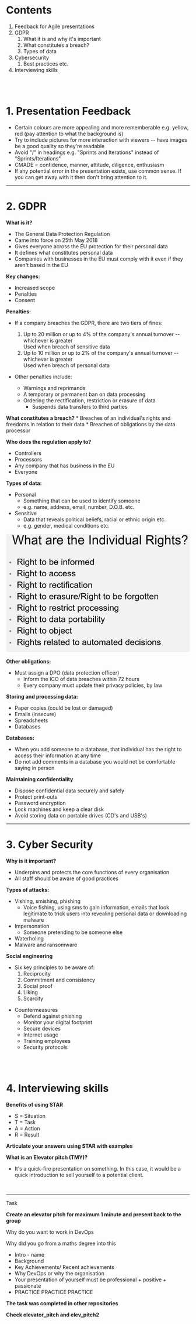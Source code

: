 # Contents
1. Feedback for Agile presentations 
2. GDPR
    1. What it is and why it's important
    2. What constitutes a breach?
    3. Types of data
3. Cybersecurity
    1. Best practices etc.
4. Interviewing skills

<br>
<br>

# 1. Presentation Feedback
* Certain colours are more appealing and more rememberable e.g. yellow, red (pay attention to what the background is)
* Try to include pictures for more interaction with viewers -- have images be a good quality so they're readable
* Avoid "/" in headings e.g. "Sprints and Iterations" instead of "Sprints/Iterations"
* CMADE = confidence, manner, attitude, diligence, enthusiasm
* If any potential error in the presentation exists, use common sense. If you can get away with it then don't bring attention to it.

-----

# 2. GDPR
**What is it?**
* The General Data Protection Regulation
* Came into force on 25th May 2018
* Gives everyone across the EU protection for their personal data
* It defines what constitutes personal data
* Companies with businesses in the EU must comply with it even if they aren't based in the EU

**Key changes:**
* Increased scope
* Penalties
* Consent

**Penalties:**
* If a company breaches the GDPR, there are two tiers of fines:
    1. Up to 20 million or up to 4% of the company's annual turnover -- whichever is greater  
        Used when breach of sensitive data
    2. Up to 10 million or up to 2% of the company's annual turnover -- whichever is greater  
        Used when breach of personal data

* Other penalties include:
    * Warnings and reprimands
     * A temporary or permanent ban on data processing
    * Ordering the rectification, restriction or erasure of data
      * Suspends data transfers to third parties


**What constitutes a breach?**
    * Breaches of an individual's rights and freedoms in relation to their data
    * Breaches of obligations by the data processor

**Who does the regulation apply to?**
  * Controllers
  * Processors
  * Any company that has business in the EU
  * Everyone

**Types of data:**
* Personal
    * Something that can be used to identify someone
     * e.g. name, address, email, number, D.O.B. etc.
* Sensitive
    * Data that reveals political beliefs, racial or ethnic origin etc.
    * e.g. gender, medical conditions etc.

![GDPR Rights](images/rights.png)    

**Other obligations:**
* Must assign a DPO (data protection officer)
  * Inform the ICO of data breaches within 72 hours
  * Every company must update their privacy policies, by law

**Storing and processing data:**
  * Paper copies (could be lost or damaged)
 * Emails (insecure)
  * Spreadsheets
  * Databases

**Databases:**
 * When you add someone to a database, that individual has the right to access their information at any time
 * Do not add comments in a database you would not be comfortable saying in person

**Maintaining confidentiality**
  * Dispose confidential data securely and safely
 * Protect print-outs
 * Password encryption
 * Lock machines and keep a clear disk
  * Avoid storing data on portable drives (CD's and USB's)

----
# 3. Cyber Security
**Why is it important?**
 * Underpins and protects the core functions of every organisation
  * All staff should be aware of good practices

**Types of attacks:**
 * Vishing, smishing, phishing
      * Voice fishing, using sms to gain information, emails that look legitimate to trick users into revealing personal data or downloading malware
 * Impersonation
     * Someone pretending to be someone else
  * Waterholing
   * Malware and ransomware

**Social engineering**   
- Six key principles to be aware of:
    1. Reciprocity  
    2. Commitment and consistency
    3. Social proof
    4. Liking
    5. Scarcity

* Countermeasures
    - Defend against phishing
    - Monitor your digital footprint
    - Secure devices 
    - Internet usage
    - Training employees
    - Security protocols

<br>
<br>

# 4. Interviewing skills

**Benefits of using STAR**

- S = Situation
- T = Task
- A = Action
- R = Result

**__Articulate your answers using STAR with examples__**

**What is an Elevator pitch (TMY)?**
- It's a quick-fire presentation on something. In this case, it would be a quick introduction to sell yourself to a potential client.

<br>

---
Task

**Create an elevator pitch for maximum 1 minute and present back to the group**

Why do you want to work in DevOps

Why did you go from a maths degree into this

- Intro - name
- Background
- Key Achievements/ Recent achievements
- Why DevOps or why the organisation
- Your presentation of yourself must be professional + positive + passionate
- PRACTICE PRACTICE PRACTICE

 **The task was completed in other repositories**

 **Check elevator_pitch and elev_pitch2**

